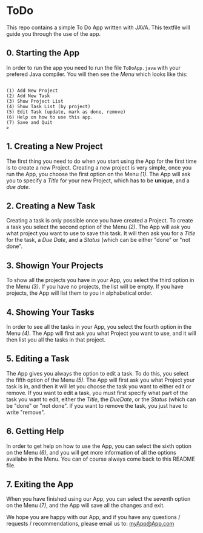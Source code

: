 # ToDo
This repo contains a simple To Do App written with JAVA.
This textfile will guide you through the use of the app.


## 0. Starting the App
In order to run the app you need to run the file `ToDoApp.java` with your prefered Java compiler. You will then see the *Menu* which looks like this:
``` Welcome to ToDoApp

(1) Add New Project
(2) Add New Task
(3) Show Project List
(4) Show Task List (by project)
(5) Edit Task (update, mark as done, remove)
(6) Help on how to use this app.
(7) Save and Quit
> 
```

## 1. Creating a New Project
The first thing you need to do when you start using the App for the first time is to create a new Project.
Creating a new project is very simple, once you run the App, you choose the first option on the Menu *(1)*. The App will ask you to specify a *Title* for your new Project, which has to be **unique**, and a *due date*.

## 2. Creating a New Task
Creating a task is only possible once you have created a Project. 
To create a task you select the second option of the Menu *(2)*. The App will ask you what project you want to use to save this task. It will then ask you for a *Title* for the task, a *Due Date*, and a *Status* (which can be either "done" or "not done".

## 3. Showign Your Projects
To show all the projects you have in your App, you select the third option in the Menu *(3)*. If you have no projects, the list will be empty. If you have projects, the App will list them to you in alphabetical order.

## 4. Showing Your Tasks
In order to see all the tasks in your App, you select the fourth option in the Menu *(4)*. The App will first ask you what Project you want to use, and it will then list you all the tasks in that project.

## 5. Editing a Task
The App gives you always the option to edit a task. To do this, you select the fifth option of the Menu *(5)*. The App will first ask you what Project your task is in, and then it will let you choose the task you want to either edit or remove. If you want to edit a task, you must first specify what part of the task you want to edit, either the *Title*, the *DueDate*, or the *Status* (which can be "done" or "not done". If you want to remove the task, you just have to write "remove".

## 6. Getting Help
In order to get help on how to use the App, you can select the sixth option on the Menu *(6)*, and you will get more information of all the options availabe in the Menu. You can of course always come back to this README file.

## 7. Exiting the App
When you have finished using our App, you can select the seventh option on the Menu *(7)*, and the App will save all the changes and exit.

We hope you are happy with our App, and if you have any questions / requests / recommendations, please email us to: <myApp@App.com>
